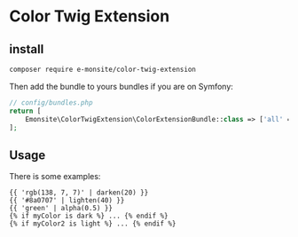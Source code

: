 # Color Twig Extension

## install
```bash
composer require e-monsite/color-twig-extension
```

Then add the bundle to yours bundles if you are on Symfony:

```php 
// config/bundles.php
return [
    Emonsite\ColorTwigExtension\ColorExtensionBundle::class => ['all' => true],
];
```

## Usage

There is some examples:
```twig
{{ 'rgb(138, 7, 7)' | darken(20) }}
{{ '#8a0707' | lighten(40) }}
{{ 'green' | alpha(0.5) }}
{% if myColor is dark %} ... {% endif %}
{% if myColor2 is light %} ... {% endif %}
```
